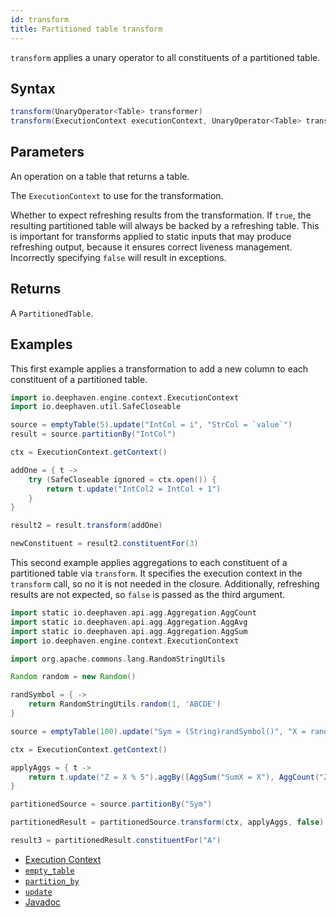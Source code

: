 ```yaml
---
id: transform
title: Partitioned table transform
---
```


`transform` applies a unary operator to all constituents of a partitioned table.

## Syntax

```groovy syntax
transform(UnaryOperator<Table> transformer)
transform(ExecutionContext executionContext, UnaryOperator<Table> transformer, boolean expectRefreshingResults)
```

## Parameters

<ParamTable>
<Param name="transformer" type="UnaryOperator<Table>">

An operation on a table that returns a table.

</Param>
<Param name="executionContext" type="ExecutionContext">

The `ExecutionContext` to use for the transformation.

</Param>
<Param name="expectRefreshingResults" type="boolean">

Whether to expect refreshing results from the transformation. If `true`, the resulting partitioned table will always be backed by a refreshing table. This is important for transforms applied to static inputs that may produce refreshing output, because it ensures correct liveness management. Incorrectly specifying `false` will result in exceptions.

</Param>
</ParamTable>

## Returns

A `PartitionedTable`.

## Examples

This first example applies a transformation to add a new column to each constituent of a partitioned table.

```groovy order=source,newConstituent
import io.deephaven.engine.context.ExecutionContext
import io.deephaven.util.SafeCloseable

source = emptyTable(5).update("IntCol = i", "StrCol = `value`")
result = source.partitionBy("IntCol")

ctx = ExecutionContext.getContext()

addOne = { t ->
    try (SafeCloseable ignored = ctx.open()) {
        return t.update("IntCol2 = IntCol + 1")
    }
}

result2 = result.transform(addOne)

newConstituent = result2.constituentFor(3)
```

This second example applies aggregations to each constituent of a partitioned table via `transform`. It specifies the execution context in the `transform` call, so no it is not needed in the closure. Additionally, refreshing results are not expected, so `false` is passed as the third argument.

```groovy order=source,result3
import static io.deephaven.api.agg.Aggregation.AggCount
import static io.deephaven.api.agg.Aggregation.AggAvg
import static io.deephaven.api.agg.Aggregation.AggSum
import io.deephaven.engine.context.ExecutionContext

import org.apache.commons.lang.RandomStringUtils

Random random = new Random()

randSymbol = { ->
    return RandomStringUtils.random(1, 'ABCDE')
}

source = emptyTable(100).update("Sym = (String)randSymbol()", "X = randomInt(0, 100)", "Y = randomDouble(-50.0, 50.0)")

ctx = ExecutionContext.getContext()

applyAggs = { t ->
    return t.update("Z = X % 5").aggBy([AggSum("SumX = X"), AggCount("Z"), AggAvg("AvgY = Y")], "Sym")
}

partitionedSource = source.partitionBy("Sym")

partitionedResult = partitionedSource.transform(ctx, applyAggs, false)

result3 = partitionedResult.constituentFor("A")
```

- [Execution Context](../../../conceptual/execution-context.md)
- [`empty_table`](../create/emptyTable.md)
- [`partition_by`](./partitionBy.md)
- [`update`](../select/update.md)
- [Javadoc](<https://deephaven.io/core/javadoc/io/deephaven/engine/table/PartitionedTable.html#transform(java.util.function.UnaryOperator)>)
